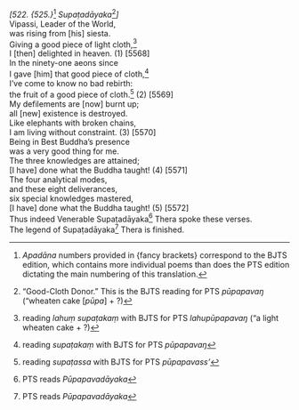 *\[522. {525.}*[^1] *Supaṭadāyaka*[^2]*\]*  
Vipassi, Leader of the World,  
was rising from \[his\] siesta.  
Giving a good piece of light cloth,[^3]  
I \[then\] delighted in heaven. (1) \[5568\]  
In the ninety-one aeons since  
I gave \[him\] that good piece of cloth,[^4]  
I’ve come to know no bad rebirth:  
the fruit of a good piece of cloth.[^5] (2) \[5569\]  
My defilements are \[now\] burnt up;  
all \[new\] existence is destroyed.  
Like elephants with broken chains,  
I am living without constraint. (3) \[5570\]  
Being in Best Buddha’s presence  
was a very good thing for me.  
The three knowledges are attained;  
\[I have\] done what the Buddha taught! (4) \[5571\]  
The four analytical modes,  
and these eight deliverances,  
six special knowledges mastered,  
\[I have\] done what the Buddha taught! (5) \[5572\]  
Thus indeed Venerable Supaṭadāyaka[^6] Thera spoke these verses.  
The legend of Supaṭadāyaka[^7] Thera is finished.  
[^1]: *Apadāna* numbers provided in {fancy brackets} correspond to the
    BJTS edition, which contains more individual poems than does the PTS
    edition dictating the main numbering of this translation.  
[^2]: “Good-Cloth Donor.” This is the BJTS reading for PTS *pūpapavaŋ*
    (“wheaten cake \[*pūpa*\] + ?)  
[^3]: reading *lahuṃ supaṭakaṃ* with BJTS for PTS *lahupūpapavaŋ* (“a
    light wheaten cake + ?)  
[^4]: reading *supaṭakaṃ* with BJTS for PTS *pūpapavaŋ*  
[^5]: reading *supaṭassa* with BJTS for PTS *pūpapavass’*  
[^6]: PTS reads *Pūpapavadāyaka*  
[^7]: PTS reads *Pūpapavadāyaka*
